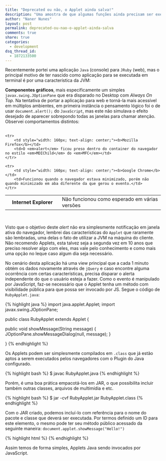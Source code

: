 ```yaml
---
title: "Deprecated ou não, o Applet ainda salva!"
description: "Uma amostra de que algumas funções ainda precisam ser executadas com um pouco de Java"
author: "Naner Nunes"
layout: post
permalink: deprecated-ou-nao-o-applet-ainda-salva
comments: true
share: true
categories:
  - development
dsq_thread_id:
  - 1872133500
---
```


Recentemente portei uma aplicação `Java` (console) para `JRuby` (web), mas o principal motivo de ter nascido como aplicação para se executada em terminal é por uma característica da JVM:<!--more-->

<b>Componentes gráficos</b>, mais especificamente um simples `javax.swing.JOptionPane` que era disparado no Desktop com *Always On Top*. Na tentativa de portar a aplicação para web e torná-la mais acessível em múltiplos ambientes, em primeira instância o pensamento lógico foi o de usar `document.alert();` do `JavaScript`, mas este não simulava o efeito desejado de aparecer sobrepondo todas as janelas para chamar atenção. Observei comportamentos distintos:<br /><br />

<table>
	<tr>
		<td style="width: 160px; text-align: center;"><b>Internet Explorer</b></td>
		<td>Não funcionou como esperado em várias versões</td>
	</tr>

	<tr>
		<td style="width: 160px; text-align: center;"><b>Mozilla Firefox</b></td>
		<td>O <em>alert</em> ficou preso dentro do container do navegador no estilo <em>MDIChild</em> do <em>MFC</em></td>
	</tr>
	
	<tr>
		<td style="width: 160px; text-align: center;"><b>Google Chrome</b></td>
		<td>Funcionou quando o navegador estava minimizado, porém não quando minimizado em aba diferente da que gerou o evento.</td>
	</tr>
</table>
<br />

Visto que o objetivo deste *alert* não era simplesmente notificação em janela ativa do navegador, lembrei das características do `Applet` que raramente são lembradas, uma delas o fato de utilizar a JVM na máquina do cliente. Não recomendo Applets, esta talvez seja a segunda vez em 10 anos que preciso resolver algo com eles, mas vale pelo conhecimento e como mais uma opção no leque caso algum dia seja necessário.<br />

No cenário desta aplicação há uma view principal que a cada 1 minuto obtém os dados novamente através de `jQuery` e caso encontre alguma ocorrência com certas características, precisa disparar o alerta independente do que o usuário esteja a fazer. Como o evento é manipulado por JavaScript, faz-se necessário que o Applet tenha um método com visibilidade pública para que possa ser invocado por JS. Segue o código de `RubyApplet.java`:

{% highlight java %}
import java.applet.Applet;
import javax.swing.JOptionPane;

public class RubyApplet extends Applet {

  public void showMessage(String message)
  {
      JOptionPane.showMessageDialog(null, message);
  }
  
}
{% endhighlight %}

Os Applets podem ser simplesmente compilados em `.class` que já estão aptos a serem executados pelos navegadores com o Plugin do Java configurado.

{% highlight bash %}
$ javac RubyApplet.java
{% endhighlight %}

Porém, é uma boa prática empacotá-los em JAR, o que possibilita incluir também outras classes, arquivos de multimídia e etc.

{% highlight bash %}
$ jar -cvf RubyApplet.jar RubyApplet.class
{% endhighlight %}

Com o JAR criado, podemos incluí-lo com referência para o nome do pacote e classe que deverá ser executada. Por termos definido um ID para este elemento, o mesmo pode ter seu método público acessado da seguinte maneira: `document.applet.showMessage("Hello!")`

{% highlight html %}
<applet id="applet" codebase="/" archive="RubyApplet.jar" code="RubyApplet" ></applet>
{% endhighlight %}

Assim temos de forma simples, Applets Java sendo invocados por JavaScript.